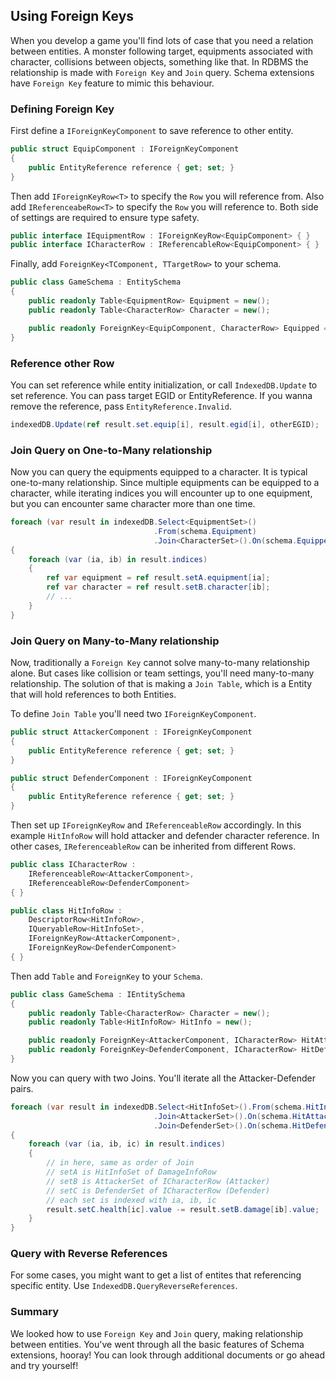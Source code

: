 ## Using Foreign Keys
When you develop a game you'll find lots of case that you need a relation between entities. A monster following target, equipments associated with character, collisions between objects, something like that. In RDBMS the relationship is made with `Foreign Key` and `Join` query. Schema extensions have `Foreign Key` feature to mimic this behaviour.

### Defining Foreign Key
First define a `IForeignKeyComponent` to save reference to other entity.
```csharp
public struct EquipComponent : IForeignKeyComponent
{
    public EntityReference reference { get; set; }
}
```
Then add `IForeignKeyRow<T>` to specify the `Row` you will reference from.  Also add `IReferenceabeRow<T>` to specify the `Row` you will reference to. Both side of settings are required to ensure type safety.

```csharp
public interface IEquipmentRow : IForeignKeyRow<EquipComponent> { }
public interface ICharacterRow : IReferencableRow<EquipComponent> { }
```

Finally, add `ForeignKey<TComponent, TTargetRow>` to your schema.
```csharp
public class GameSchema : EntitySchema
{
    public readonly Table<EquipmentRow> Equipment = new();
    public readonly Table<CharacterRow> Character = new();

    public readonly ForeignKey<EquipComponent, CharacterRow> Equipped = new();
}
```

### Reference other Row
You can set reference while entity initialization, or call `IndexedDB.Update` to set reference. You can pass target EGID or EntityReference. If you wanna remove the reference, pass `EntityReference.Invalid`.
```csharp
indexedDB.Update(ref result.set.equip[i], result.egid[i], otherEGID);
```

### Join Query on One-to-Many relationship
Now you can query the equipments equipped to a character. It is typical one-to-many relationship. Since multiple equipments can be equipped to a character, while iterating indices you will encounter up to one equipment, but you can encounter same character more than one time.

```csharp
foreach (var result in indexedDB.Select<EquipmentSet>()
                                .From(schema.Equipment)
                                .Join<CharacterSet>().On(schema.Equipped))
{
    foreach (var (ia, ib) in result.indices)
    {
        ref var equipment = ref result.setA.equipment[ia];
        ref var character = ref result.setB.character[ib];
        // ...
    }
}
```

### Join Query on Many-to-Many relationship
Now, traditionally a `Foreign Key` cannot solve many-to-many relationship alone. But cases like collision or team settings, you'll need many-to-many relationship. The solution of that is making a `Join Table`, which is a Entity that will hold references to both Entities.

To define `Join Table` you'll need two `IForeignKeyComponent`.
```csharp
public struct AttackerComponent : IForeignKeyComponent
{
    public EntityReference reference { get; set; }
}

public struct DefenderComponent : IForeignKeyComponent
{
    public EntityReference reference { get; set; }
}
```

Then set up `IForeignKeyRow` and `IReferenceableRow` accordingly. In this example `HitInfoRow` will hold attacker and defender character reference. In other cases, `IReferenceableRow` can be inherited from different Rows.
```csharp
public class ICharacterRow :
    IReferenceableRow<AttackerComponent>,
    IReferenceableRow<DefenderComponent>
{ }

public class HitInfoRow :
    DescriptorRow<HitInfoRow>,
    IQueryableRow<HitInfoSet>,
    IForeignKeyRow<AttackerComponent>,
    IForeignKeyRow<DefenderComponent>
{ }
```

Then add `Table` and `ForeignKey` to your `Schema`.
```csharp
public class GameSchema : IEntitySchema
{
    public readonly Table<CharacterRow> Character = new();
    public readonly Table<HitInfoRow> HitInfo = new();

    public readonly ForeignKey<AttackerComponent, ICharacterRow> HitAttacker = new();
    public readonly ForeignKey<DefenderComponent, ICharacterRow> HitDefender = new();
}
```

Now you can query with two Joins. You'll iterate all the Attacker-Defender pairs.
```csharp
foreach (var result in indexedDB.Select<HitInfoSet>().From(schema.HitInfo)
                                .Join<AttackerSet>().On(schema.HitAttacker)
                                .Join<DefenderSet>().On(schema.HitDefender))
{
    foreach (var (ia, ib, ic) in result.indices)
    {
        // in here, same as order of Join
        // setA is HitInfoSet of DamageInfoRow
        // setB is AttackerSet of ICharacterRow (Attacker)
        // setC is DefenderSet of ICharacterRow (Defender)
        // each set is indexed with ia, ib, ic
        result.setC.health[ic].value -= result.setB.damage[ib].value;
    }
}
```

### Query with Reverse References
For some cases, you might want to get a list of entites that referencing specific entity. Use `IndexedDB.QueryReverseReferences`.

### Summary
We looked how to use `Foreign Key` and `Join` query, making relationship between entities. You've went through all the basic features of Schema extensions, hooray! You can look through additional documents or go ahead and try yourself!
